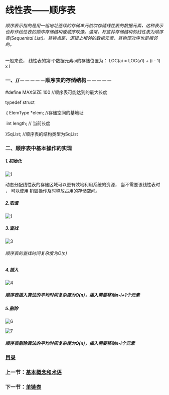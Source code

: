 # 线性表——顺序表

###### 顺序表示指的是用一组地址连续的存储单元依次存储线性表的数据元素，这种表示 也称作线性表的顺序存储结构或顺序映像。通常，称这种存储结构的线性表为顺序表(Sequenital List)。其特点是，逻辑上相邻的数据元素，其物理次序也是相邻的。 

一般来说， 线性表的第l个数据元素ai的存储位置为： LOC(ai = LOC(a1) + (i - 1) x l 

### 一、//－－－－－顺序表的存储结构－－－－－

#define MAXSIZE 100         //顺序表可能达到的最大长度

 typedef struct 

｛    ElemType *elem;     //存储空间的基地址

​       int length;                  // 当前长度

 }SqList;                          //顺序表的结构类型为SqList


### 二、顺序表中基本操作的实现 

##### 1.初始化 

![1](http://a1.qpic.cn/psc?/V13qV41h2syAL4/zfrllz9Q9AzvUwq**DIV07RAmEaNuFUD.3c7TA3ZCg0nDAMqUcJGrE6X77hkofhW7eICcjBztP3.Ik0fiVIKZQ!!/c&ek=1&kp=1&pt=0&bo=FwSnAQAAAAARF5U!&t=5&tl=3&vuin=1298840110&tm=1592038800&sce=60-2-2&rf=newphoto&t=5)

动态分配线性表的存储区域可以更有效地利用系统的资源， 当不需要该线性表时 ， 可以使用 销毁操作及时释放占用的存储空间。 

##### 2.取值

![1](http://a1.qpic.cn/psc?/V13qV41h2syAL4/zfrllz9Q9AzvUwq**DIV07RAmEaNuFUD.3c7TA3ZCg0nDAMqUcJGrE6X77hkofhW7eICcjBztP3.Ik0fiVIKZQ!!/c&ek=1&kp=1&pt=0&bo=FwSnAQAAAAARF5U!&tl=3&vuin=1298840110&tm=1592038800&sce=60-2-2&rf=0-0)

##### 3.查找

![3](http://a1.qpic.cn/psc?/V13qV41h2syAL4/zfrllz9Q9AzvUwq**DIV0wOLjLQnMqrf1tp9GkR1wO93dT1UBRqNBnmWQzJzWkyO4582eET3.sZrAWqRR6884Q!!/c&ek=1&kp=1&pt=0&bo=oAQTAgAAAAARF5U!&tl=3&vuin=1298840110&tm=1592042400&sce=60-2-2&rf=0-0)

###### 顺序表的查找时间复杂度为O(n)

##### 4.插入

![4](http://a1.qpic.cn/psc?/V13qV41h2syAL4/zfrllz9Q9AzvUwq**DIV0w*aPX6tUhdoCOTm2.1VL0wI8jkRW1XQUSI5UG0p04GeyoYYKS7JUPgYIg74lGQJJQ!!/c&ek=1&kp=1&pt=0&bo=ewT0AQAAAAARF6o!&tl=3&vuin=1298840110&tm=1592042400&sce=60-2-2&rf=0-0)



##### 顺序表插入算法的平均时间复杂度为O(n)，插入需要移动n-i+1个元素

##### 5.删除

![6](http://a1.qpic.cn/psc?/V13qV41h2syAL4/zfrllz9Q9AzvUwq**DIV02W7JHfeGqd4v5qQespZaSMkl8iT.aDSfQI.sZLpjcABXEnbh2tNxkSwhGisENXW7A!!/c&ek=1&kp=1&pt=0&bo=LgTCAAAAAAARF8g!&tl=3&vuin=1298840110&tm=1592118000&sce=60-2-2&rf=0-0)

![7](http://a1.qpic.cn/psc?/V13qV41h2syAL4/zfrllz9Q9AzvUwq**DIV06nkW7aOqG5CJHMySIJANRDM2ZVfCWL5MpZexKJRLZddcOhni.ubNpcoVv.u75OEtg!!/c&ek=1&kp=1&pt=0&bo=1QMZAQAAAAARF.4!&tl=3&vuin=1298840110&tm=1592118000&sce=60-2-2&rf=0-0)

##### 顺序表删除算法的平均时间复杂度为O(n)，插入需要移动n-i个元素

### [目录](https://github.com/xiaoertang/data-structures.github.io/blob/master/catalog/catalog.md)

### 上一节：[基本概念和术语](https://github.com/xiaoertang/data-structures.github.io/blob/master/1-introduction/introduction.md)

### 下一节：[单链表](https://github.com/xiaoertang/data-structures.github.io/blob/master/2-linear-list/2-linked-list.md)

